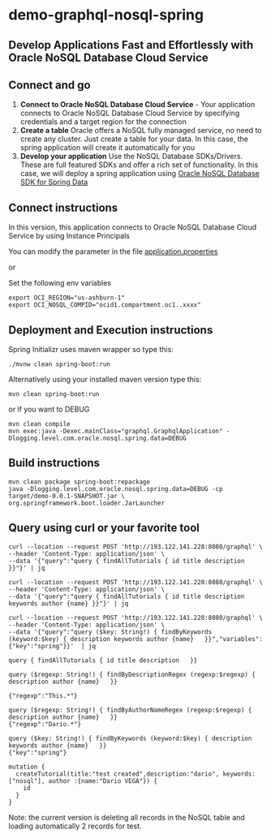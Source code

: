 # demo-graphql-nosql-spring

## Develop Applications Fast and Effortlessly with Oracle NoSQL Database Cloud Service

## Connect and go

1. **Connect to Oracle NoSQL Database Cloud Service** - Your application connects to Oracle NoSQL Database Cloud Service by specifying credentials and a target region for the connection
2. **Create a table** Oracle offers a NoSQL fully managed service, no need to create any cluster. Just create a table for your data. 
In this case, the spring application will create it automatically for you
4. **Develop your application** Use the NoSQL Database SDKs/Drivers. These are full featured SDKs and offer a rich set of functionality. 
In this case, we will deploy a spring application using [Oracle NoSQL Database SDK for Spring Data](https://github.com/oracle/nosql-spring-sdk) 


## Connect instructions

In this version, this application connects to Oracle NoSQL Database Cloud Service by using Instance Principals

You can modify the parameter in the file [application.properties](demo-graphql-nosql-spring/src/main/resources/application.properties)

or

Set the following env variables
````
export OCI_REGION="us-ashburn-1"
export OCI_NOSQL_COMPID="ocid1.compartment.oc1..xxxx"
````

## Deployment and Execution instructions

Spring Initializr uses maven wrapper so type this:

````
./mvnw clean spring-boot:run
````

Alternatively using your installed maven version type this:

````
mvn clean spring-boot:run
````

or if you want to DEBUG
````
mvn clean compile
mvn exec:java -Dexec.mainClass="graphql.GraphqlApplication" -Dlogging.level.com.oracle.nosql.spring.data=DEBUG
````

## Build instructions

````
mvn clean package spring-boot:repackage
java -Dlogging.level.com.oracle.nosql.spring.data=DEBUG -cp target/demo-0.0.1-SNAPSHOT.jar \
org.springframework.boot.loader.JarLauncher
````

## Query using curl or your favorite tool

````
curl --location --request POST 'http://193.122.141.228:8080/graphql' \
--header 'Content-Type: application/json' \
--data '{"query":"query { findAllTutorials { id title description  }}"}' | jq

curl --location --request POST 'http://193.122.141.228:8080/graphql' \
--header 'Content-Type: application/json' \
--data '{"query":"query { findAllTutorials { id title description keywords author {name} }}"}' | jq

curl --location --request POST 'http://193.122.141.228:8080/graphql' \
--header 'Content-Type: application/json' \
--data '{"query":"query ($key: String!) { findByKeywords (keyword:$key) { description keywords author {name}   }}","variables":{"key":"spring"}}'  | jq

````

````
query { findAllTutorials { id title description   }}

query ($regexp: String!) { findByDescriptionRegex (regexp:$regexp) { description author {name}   }}

{"regexp":"This.*"}

query ($regexp: String!) { findByAuthorNameRegex (regexp:$regexp) { description author {name}   }}
{"regexp":"Dario.*"}

query ($key: String!) { findByKeywords (keyword:$key) { description keywords author {name}   }}
{"key":"spring"}

mutation {
  createTutorial(title:"test created",description:"dario", keywords:["nosql"], author :{name:"Dario VEGA"}) {
    id
  }
}
````


Note: the current version is deleting all records in the NoSQL table and loading automatically 2 records for test.




